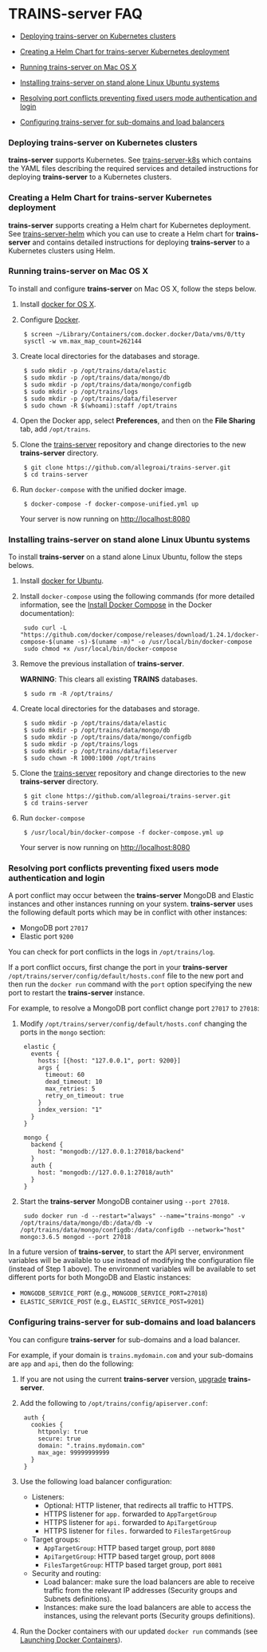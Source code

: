 # TRAINS-server FAQ

* [Deploying trains-server on Kubernetes clusters](#kubernetes)

* [Creating a Helm Chart for trains-server Kubernetes deployment](#helm)

* [Running trains-server on Mac OS X](#mac-osx)

* [Installing trains-server on stand alone Linux Ubuntu  systems ](#ubuntu)

* [Resolving port conflicts preventing fixed users mode authentication and login](#port-conflict)

* [Configuring trains-server for sub-domains and load balancers](#sub-domains)

### Deploying trains-server on Kubernetes clusters <a name="kubernetes"></a>

**trains-server** supports Kubernetes. See [trains-server-k8s](https://github.com/allegroai/trains-server-k8s)
which contains the YAML files describing the required services and detailed instructions for deploying
**trains-server** to a Kubernetes clusters.

### Creating a Helm Chart for trains-server Kubernetes deployment <a name="helm"></a>

**trains-server** supports creating a Helm chart for Kubernetes deployment. See [trains-server-helm](https://github.com/allegroai/trains-server-helm)
which you can use to create a Helm chart for **trains-server** and contains detailed instructions for deploying
**trains-server** to a Kubernetes clusters using Helm.

### Running trains-server on Mac OS X <a name="mac-osx"></a>

To install and configure **trains-server** on Mac OS X, follow the steps below.

1. Install [docker for OS X](https://docs.docker.com/docker-for-mac/install/).

1. Configure [Docker](https://www.elastic.co/guide/en/elasticsearch/reference/current/docker.html#docker-cli-run-prod-mode).

        $ screen ~/Library/Containers/com.docker.docker/Data/vms/0/tty
        sysctl -w vm.max_map_count=262144

1. Create local directories for the databases and storage.

        $ sudo mkdir -p /opt/trains/data/elastic
        $ sudo mkdir -p /opt/trains/data/mongo/db
        $ sudo mkdir -p /opt/trains/data/mongo/configdb
        $ sudo mkdir -p /opt/trains/logs
        $ sudo mkdir -p /opt/trains/data/fileserver
        $ sudo chown -R $(whoami):staff /opt/trains

1. Open the Docker app, select **Preferences**, and then on the **File Sharing** tab, add `/opt/trains`.

1. Clone the [trains-server](https://github.com/allegroai/trains-server) repository and change directories to the new **trains-server** directory.

        $ git clone https://github.com/allegroai/trains-server.git
        $ cd trains-server

1. Run `docker-compose` with the unified docker image.

        $ docker-compose -f docker-compose-unified.yml up

    Your server is now running on [http://localhost:8080](http://localhost:8080)

### Installing trains-server on stand alone Linux Ubuntu systems <a name="ubuntu"></a>

To install **trains-server** on a stand alone Linux Ubuntu, follow the steps belows.

1. Install [docker for Ubuntu](https://docs.docker.com/install/linux/docker-ce/ubuntu/).

1. Install `docker-compose` using the following commands (for more detailed information, see the [Install Docker Compose](https://docs.docker.com/compose/install/) in the Docker documentation):

        sudo curl -L "https://github.com/docker/compose/releases/download/1.24.1/docker-compose-$(uname -s)-$(uname -m)" -o /usr/local/bin/docker-compose
        sudo chmod +x /usr/local/bin/docker-compose

1. Remove the previous installation of **trains-server**.

    **WARNING**: This clears all existing **TRAINS** databases.

        $ sudo rm -R /opt/trains/

1. Create local directories for the databases and storage.

        $ sudo mkdir -p /opt/trains/data/elastic
        $ sudo mkdir -p /opt/trains/data/mongo/db
        $ sudo mkdir -p /opt/trains/data/mongo/configdb
        $ sudo mkdir -p /opt/trains/logs
        $ sudo mkdir -p /opt/trains/data/fileserver
        $ sudo chown -R 1000:1000 /opt/trains

1. Clone the [trains-server](https://github.com/allegroai/trains-server) repository and change directories to the new **trains-server** directory.

        $ git clone https://github.com/allegroai/trains-server.git
        $ cd trains-server

1. Run `docker-compose`

        $ /usr/local/bin/docker-compose -f docker-compose.yml up

    Your server is now running on [http://localhost:8080](http://localhost:8080)

### Resolving port conflicts preventing fixed users mode authentication and login <a name="port-conflict"></a>

A port conflict may occur between the **trains-server** MongoDB and Elastic instances and other
instances running on your system. **trains-server** uses the following default ports which may be in conflict with other instances:

* MongoDB port `27017`
* Elastic port `9200`

You can check for port conflicts in the logs in `/opt/trains/log`.

If a port conflict occurs, first change the port in your **trains-server** `/opt/trains/server/config/default/hosts.conf` file to the new port and then
run the `docker run` command with the `port` option specifying the new port to restart the **trains-server** instance.

For example, to resolve a MongoDB port conflict change port `27017` to `27018`:

1. Modify `/opt/trains/server/config/default/hosts.conf` changing the ports in the `mongo` section:

        elastic {
          events {
            hosts: [{host: "127.0.0.1", port: 9200}]
            args {
              timeout: 60
              dead_timeout: 10
              max_retries: 5
              retry_on_timeout: true
            }
            index_version: "1"
          }
        }

        mongo {
          backend {
            host: "mongodb://127.0.0.1:27018/backend"
          }
          auth {
            host: "mongodb://127.0.0.1:27018/auth"
          }
        }

2. Start the **trains-server** MongoDB container using `--port 27018`.

        sudo docker run -d --restart="always" --name="trains-mongo" -v /opt/trains/data/mongo/db:/data/db -v /opt/trains/data/mongo/configdb:/data/configdb --network="host" mongo:3.6.5 mongod --port 27018

In a future version of **trains-server**, to start the API server, environment variables will be available to use instead of modifying the configuration file (instead of Step 1 above).
The environment variables will be available to set different ports for both MongoDB and Elastic instances:

* `MONGODB_SERVICE_PORT` (e.g., `MONGODB_SERVICE_PORT=27018`)
* `ELASTIC_SERVICE_POST` (e.g., `ELASTIC_SERVICE_POST=9201`)

### Configuring trains-server for sub-domains and load balancers <a name="sub-domains"></a>

You can configure **trains-server** for sub-domains and a load balancer.

For example, if your domain is `trains.mydomain.com` and your sub-domains are `app` and `api`, then do the following:

1. If you are not using the current **trains-server** version, [upgrade](https://github.com/allegroai/trains-server#upgrade) **trains-server**.

1. Add the following to `/opt/trains/config/apiserver.conf`:

        auth {
          cookies {
            httponly: true
            secure: true
            domain: ".trains.mydomain.com"
            max_age: 99999999999
          }
        }

1. Use the following load balancer configuration:

    * Listeners:
        * Optional: HTTP listener, that redirects all traffic to HTTPS.
        * HTTPS listener for `app.` forwarded to `AppTargetGroup`
        * HTTPS listener for `api.` forwarded to `ApiTargetGroup`
        * HTTPS listener for `files.` forwarded to `FilesTargetGroup`
    * Target groups:
        * `AppTargetGroup`: HTTP based target group, port `8080`
        * `ApiTargetGroup`: HTTP based target group, port `8008`
        * `FilesTargetGroup`: HTTP based target group, port `8081`
    * Security and routing:
        * Load balancer: make sure the load balancers are able to receive traffic from the relevant IP addresses (Security groups and Subnets definitions).
        * Instances: make sure the load balancers are able to access the instances, using the relevant ports (Security groups definitions).

1. Run the Docker containers with our updated `docker run` commands (see [Launching Docker Containers](#https://github.com/allegroai/trains-server#launching-docker-containers)).

